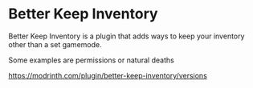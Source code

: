 # Better Keep Inventory

Better Keep Inventory is a plugin that adds ways to keep your inventory other than a set gamemode.

Some examples are permissions or natural deaths

https://modrinth.com/plugin/better-keep-inventory/versions
